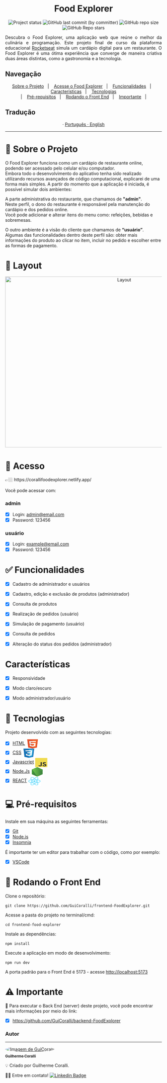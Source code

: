 <h1 align="center">Food Explorer</h1> 


<p align="center">
	  <img alt="Project status" src="https://img.shields.io/badge/Status-em construção-orange">
	  <img alt="GitHub last commit (by committer)" src="https://img.shields.io/github/last-commit/GuiCoralli/frontend-FoodExplorer">
	  <img alt="GitHub repo size" src="https://img.shields.io/github/repo-size/GuiCoralli/frontend-FoodExplorer">
	  <img alt="GitHub Repo stars" src="https://img.shields.io/github/stars/GuiCoralli/frontend-FoodExplorer?style=social">
</p>


<p align="justify">
	Descubra o Food Explorer, uma aplicação web que reúne o melhor da culinária e programação. 
	Este projeto final de curso da plataforma educacional <a href="https://app.rocketseat.com.br">Rocketseat</a> simula um cardápio digital para um restaurante. 
	O Food Explorer é uma ótima experiência que converge de maneira criativa duas áreas distintas, como a gastronomia e a tecnologia.
</p>

## Navegação
<p align="center">
  <a href="#-Sobre o Projeto">Sobre o Projeto</a>&nbsp;&nbsp;&nbsp;|&nbsp;&nbsp;&nbsp;
  <a href="#-Acesse o Food Explorer">Acesse o Food Explorer</a>&nbsp;&nbsp;&nbsp;|&nbsp;&nbsp;&nbsp;
  <a href="#-Funcionalidades">Funcionalidades</a>&nbsp;&nbsp;&nbsp;|&nbsp;&nbsp;&nbsp;
  <a href="#-Características">Características</a>&nbsp;&nbsp;&nbsp;|&nbsp;&nbsp;&nbsp;
  <a href="#-Tecnologias">Tecnologias</a><br>&nbsp;&nbsp;&nbsp;|&nbsp;&nbsp;&nbsp;
  <a href="#-Pré-requisitos">Pré-requisitos</a>&nbsp;&nbsp;&nbsp;|&nbsp;&nbsp;&nbsp;
  <a href="#-Rodando o Front End">Rodando o Front End</a>&nbsp;&nbsp;&nbsp;|&nbsp;&nbsp;&nbsp;
  <a href="#-Importante">Importante</a>&nbsp;&nbsp;&nbsp;|&nbsp;&nbsp;&nbsp;
</p>


 ## Tradução 
 <p align="center">
   ·
  <a href="https://github.com/GuiCoralli/frontend-FoodExplorer/blob/main/README-PT_BR.md"> Português
  ·
  <a href="https://github.com/GuiCoralli/frontend-FoodExplorer/blob/main/README.md"> English
  </a>

_____________________________________________________________________________________


# 📄 Sobre o Projeto

	
O Food Explorer funciona como um cardápio de restaurante online, podendo ser acessado pelo celular e/ou computador.<br> Embora todo o desenvolvimento do aplicativo tenha sido realizado utilizando recursos avançados de código computacional, explicarei de uma forma mais simples. A partir do momento que a aplicação é iniciada, é possível simular dois ambientes:

A parte administrativa do restaurante, que chamamos de <strong>"admin"</strong>.<br> Neste perfil, o dono do restaurante é responsável pela manutenção do cardápio e dos pedidos online.<br> Você pode adicionar e alterar itens do menu como: refeições, bebidas e sobremesas.

O outro ambiente é a visão do cliente que chamamos de <strong>“usuário”</strong>. Algumas das funcionalidades dentro deste perfil são: obter mais informações do produto ao clicar no item, incluir no pedido e escolher entre as formas de pagamento. 



# 🎥 Layout

<div align="center">
<img width="750" height="550" title="Layout" src="https://github.com/GuiCoralli/frontend-FoodExplorer/assets/134714337/a87d292c-06a3-46f1-bce9-0c497d620d45"/>
	
</div>
	

# 📌 Acesso
<div>
	👉🏼 https://corallifoodexplorer.netlify.app/
</div>
	

<br> 
Você pode acessar com:
	
### admin

- [x] Login: admin@email.com
- [x] Password: 123456

### usuário

- [x] Login: example@email.com
- [x] Password: 123456

</div>


# ✅ Funcionalidades
- [x] Cadastro de administrador e usuários
- [x] Cadastro, edição e exclusão de produtos (administrador)
- [x] Consulta de produtos
- [x] Realização de pedidos (usuário)
- [x] Simulação de pagamento (usuário)
- [x] Consulta de pedidos
- [x] Alteração do status dos pedidos (administrador)


#  Características
- [x] Responsividade
- [x] Modo claro/escuro
- [x] Modo administrador/usuário


# 🚀 Tecnologias

Projeto desenvolvido com as seguintes tecnologias:
<div>
	
- [x] [HTML](https://developer.mozilla.org/en-US/docs/Web/HTML) <img align="center" alt="Gui-HTML" height="30" width="40" src="https://raw.githubusercontent.com/devicons/devicon/master/icons/html5/html5-original.svg">
- [x] [CSS](https://developer.mozilla.org/en-US/docs/Web/CSS) <img align="center" alt="Gui-CSS" height="30" width="40" src="https://raw.githubusercontent.com/devicons/devicon/master/icons/css3/css3-original.svg">
- [x] [Javascript](https://developer.mozilla.org/en-US/docs/Web/Javascript) <img align="center" alt="Gui-JAVASCRIPT" height="30" width="40" src="https://raw.githubusercontent.com/devicons/devicon/master/icons/javascript/javascript-original.svg">
- [x] [Node.Js](https://nodejs.org/api/documentation.html) <img align="center" alt="Gui-NODEJS" height="30" width="40" src="https://raw.githubusercontent.com/devicons/devicon/master/icons/nodejs/nodejs-original.svg">
- [x] [REACT](https://developer.mozilla.org/pt-BR/docs/Learn/Tools_and_testing/Client-side_JavaScript_frameworks/React_getting_started) <img align="center" alt="Gui-REACT" height="30" width="40" src="https://raw.githubusercontent.com/devicons/devicon/master/icons/react/react-original.svg">
 
 </div>

# 💻 Pré-requisitos
Instale em sua máquina as seguintes ferramentas:
- [x] [Git](https://git-scm.com)
- [x] [Node.js](https://nodejs.org/en/)
- [X] [Insomnia](https://insomnia.rest/download)

É importante ter um editor para trabalhar com o código, como por exemplo:
- [x] [VSCode](https://code.visualstudio.com/)


# 🎲 Rodando o Front End

Clone o repositório:
```
git clone https://github.com/GuiCoralli/frontend-FoodExplorer.git
```

Acesse a pasta do projeto no terminal/cmd:
```
cd frontend-food-explorer
```

Instale as dependências:
```
npm install
```

Execute a aplicação em modo de desenvolvimento:
```
npm run dev
```

A porta padrão para o Front End é 5173 - acesse <http://localhost:5173>


# ⚠️ Importante 
<div>
🎲 Para executar o Back End (server) deste projeto, você pode encontrar mais informações por meio do link:

- [x]  https://github.com/GuiCoralli/backend-FoodExplorer
</div>


### Autor
---

<a href="https://github.com/GuiCoralli?tab=repositories">
 <img style="border-radius: 50%;" src="https://github.com/GuiCoralli.png" width="100px;" alt="Imagem de GuiCoralli"/>
 <br /> <sub><b>Guilherme Coralli</b></sub></a>


💡 Criado por Guilherme Coralli. 

👋🏽 Entre em contato!
[![Linkedin Badge](https://img.shields.io/badge/LinkedIn-0077B5?logo=Linkedin&logoColor=white&link=https://www.linkedin.com/in/guicoralli/)](https://www.linkedin.com/in/guicoralli/) 

